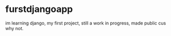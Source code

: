 # furstdjangoapp

im learning django, my first project, still a work in progress, made public cus why not.
